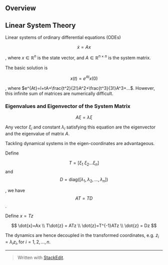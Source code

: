
## Overview

## Linear System Theory

Linear systems of ordinary differential equations (ODEs)

$$
\dot{x}=Ax
$$

, where $x \in \mathbb{R}^n$ is the state vector,
 and  $A \in \mathbb{R}^{n \times n}$ is the system matrix.


The basic solution is

$$
x(t) = e^{At}x(0)
$$

, where $e^{At}=I+tA+\frac{t^2}{2!}A^2+\frac{t^3}{3!}A^3+...$. However, this infinite sum of matrices are numerically difficult.

### Eigenvalues and Eigenvector of the System Matrix

$$A \xi = \lambda \xi$$

Any vector $\xi_i$ and constant $\lambda_i$ satisfying this equation are the eigenvector and the eigenvalue of matrix $A$.

Tackling dynamical systems in the eigen-coordinates are advantageous.

Define 

$$T=[\xi_1 \ \xi_2 ... \xi_n]$$ and $$D=\text{diag}([\lambda_1, \lambda_2,...,\lambda_n])$$


, we have $$AT=TD$$.

Define $x=Tz$

$$
\dot{x}=Ax \\
T\dot{z} = ATz \\
\dot{z}=T^{-1}ATz \\
\dot{z} = Dz
$$

The dynamics are hence decoupled in the transformed coordinates, e.g. $\dot{z}_i =  \lambda_i z_i, \text{for } i=1,2,...,n$.




---
> Written with [StackEdit](https://stackedit.io/).
<!--stackedit_data:
eyJoaXN0b3J5IjpbLTUxNjQxMzc1LC0xODE1MzYwODY2LDk5Nj
UwNDMwMiwtMTc0ODY5NzYyNV19
-->